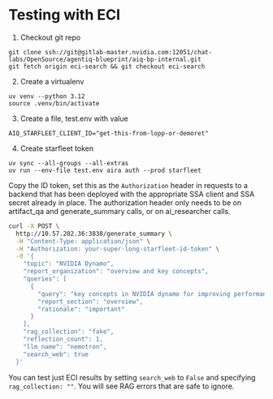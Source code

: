 <!--
SPDX-FileCopyrightText: Copyright (c) 2025, NVIDIA CORPORATION & AFFILIATES. All rights reserved.
SPDX-License-Identifier: Apache-2.0

Licensed under the Apache License, Version 2.0 (the "License");
you may not use this file except in compliance with the License.
You may obtain a copy of the License at

http://www.apache.org/licenses/LICENSE-2.0

Unless required by applicable law or agreed to in writing, software
distributed under the License is distributed on an "AS IS" BASIS,
WITHOUT WARRANTIES OR CONDITIONS OF ANY KIND, either express or implied.
See the License for the specific language governing permissions and
limitations under the License.
-->

# Testing with ECI 

1. Checkout git repo 

```
git clone ssh://git@gitlab-master.nvidia.com:12051/chat-labs/OpenSource/agentiq-blueprint/aiq-bp-internal.git
git fetch origin eci-search && git checkout eci-search
```

2. Create a virtualenv 

```
uv venv --python 3.12
source .venv/bin/activate
```

3. Create a file, test.env with value

```
AIQ_STARFLEET_CLIENT_ID="get-this-from-lopp-or-demoret"
```

4. Create starfleet token

```
uv sync --all-groups --all-extras
uv run --env-file test.env aira auth --prod starfleet
```

Copy the ID token, set this as the `Authorization` header in requests to a backend that has been deployed with the appropriate SSA client and SSA secret already in place. The authorization header only needs to be on artifact_qa and generate_summary calls, or on ai_researcher calls.

```bash
curl -X POST \
  http://10.57.202.36:3838/generate_summary \
  -H "Content-Type: application/json" \
  -H "Authorization: your-super-long-starfleet-id-token" \
  -d '{
    "topic": "NVIDIA Dynamo",
    "report_organization": "overview and key concepts",
    "queries": [
      {
        "query": "key concepts in NVIDIA dynamo for improving performance in LLM inference",
        "report_section": "overview",
        "rationale": "important"
      }
    ],
    "rag_collection": "fake",
    "reflection_count": 1,
    "llm_name": "nemotron",
    "search_web": true
  }'
```

You can test just ECI results by setting `search_web` to `False` and specifying `rag_collection: ""`. You will see RAG errors that are safe to ignore.